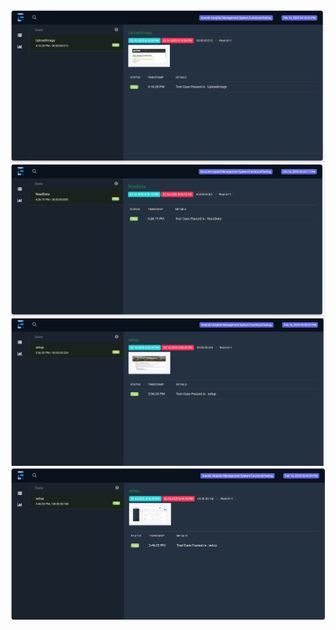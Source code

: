 ![Upload Image](https://github.com/sadhika88/UploadImage-BrokenLinks-DatadrivenProjects/blob/e03416bdb5b1fb97fb53d6c50838d3b63198db9e/Screenshot%202025-02-17%20163932.png)
![ReadData](https://github.com/sadhika88/UploadImage-BrokenLinks-DatadrivenProjects/blob/7ed73caa78c2f6d20242fef78fc46b09a16434e0/Screenshot%202025-02-17%20164420.png)
![Broken Links](https://github.com/sadhika88/UploadImage-BrokenLinks-DatadrivenProjects/blob/560bddb5eb47190a92a65ccc826e6e9745ef8a97/Screenshot%202025-02-17%20164718.png)
![HandlingPaginationTable](https://github.com/sadhika88/UploadImage-BrokenLinks-DatadrivenProjects/blob/8ea9962099c17f98c21edf630fbd17e23d0d5a18/Screenshot%202025-02-17%20165047.png)
